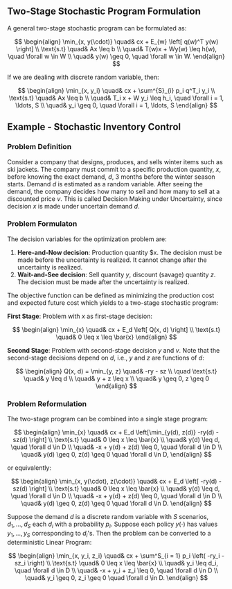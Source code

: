 ## Two-Stage Stochastic Program Formulation

A general two-stage stochastic program can be formulated as:

$$
\begin{align}
\min_{x, y(\cdot)} \quad& cx + E_{w} \left[ q(w)^T y(w) \right] \\ 
\text{s.t} \quad& Ax \leq b \\
\quad& T(w)x + Wy(w) \leq h(w), \quad \forall w \in W \\
\quad& y(w) \geq 0, \quad \forall w \in W.
\end{align}
$$

If we are dealing with discrete random variable, then:

$$
\begin{align}
\min_{x, y_i} \quad& cx + \sum^{S}_{i} p_i q^T_i y_i \\
\text{s.t} \quad& Ax \leq b \\
\quad& T_i x + W y_i \leq h_i, \quad \forall i = 1, \ldots, S \\
\quad& y_i \geq 0, \quad \forall i = 1, \ldots, S
\end{align}
$$

## Example - Stochastic Inventory Control

### Problem Definition

Consider a company that designs, produces, and sells winter items such as 
ski jackets. The company must commit to a specific production quantity, 
$x$, before knowing the exact demand, $d$, 3 months before the winter season
starts. Demand $d$ is estimated as a random variable. After seeing the demand, the company decides how many to sell and how many to sell at a discounted price $v$. This is called Decision Making under Uncertainty, since decision $x$ is made under uncertain demand $d$.

### Problem Formulaton

The decision variables for the optimization problem are:

1. **Here-and-Now decision**: Production quantity $x. The decision must be made before the uncertainty is realized. It cannot change after the uncertainty is realized.
2. **Wait-and-See decision**: Sell quantity $y$, discount (savage) quantity $z$. The decision must be made after the uncertainty is realized.

The objective function can be defined as minimizing the production cost and expected future cost which yields to a two-stage stochastic program:

**First Stage**: Problem with $x$ as first-stage decision:

$$
\begin{align}
\min_{x} \quad& cx + E_d \left[ Q(x, d) \right] \\
\text{s.t} \quad& 0 \leq x \leq \bar{x}
\end{align}
$$

**Second Stage**: Problem with second-stage decision $y$ and $v$. Note that
the second-stage decisions depend on $d$, i.e., $y$ and $z$ are functions of $d$:

$$
\begin{align}
Q(x, d) = \min_{y, z} \quad& -ry - sz \\ 
\quad \text{s.t} \quad& y \leq d \\
\quad& y + z \leq x \\
\quad& y \geq 0, z \geq 0
\end{align}
$$

### Problem Reformulation

The two-stage program can be combined into a single stage program:

$$
\begin{align}
\min_{x} \quad& cx + E_d \left[\min_{y(d), z(d)} -ry(d) - sz(d) \right] \\ 
\text{s.t} \quad& 0 \leq x \leq \bar{x} \\ 
\quad& y(d) \leq d, \quad \forall d \in D \\
\quad& -x + y(d) + z(d) \leq 0, \quad \forall d \in D \\
\quad& y(d) \geq 0, z(d) \geq 0 \quad \forall d \in D,
\end{align}
$$

or equivalently:

$$
\begin{align}
\min_{x, y(\cdot), z(\cdot)} \quad& cx + E_d \left[ -ry(d) - sz(d) \right] \\ 
\text{s.t} \quad& 0 \leq x \leq \bar{x} \\ 
\quad& y(d) \leq d, \quad \forall d \in D \\
\quad& -x + y(d) + z(d) \leq 0, \quad \forall d \in D \\
\quad& y(d) \geq 0, z(d) \geq 0 \quad \forall d \in D.
\end{align}
$$

Suppose the demand $d$ is a discrete random variable with $S$ scenarios, 
$d_1, \ldots, d_S$ each $d_i$ with a probability $p_i$. Suppose each policy 
$y(\cdot)$ has values $y_1, \ldots, y_S$ corresponding to $d_i$'s. Then 
the problem can be converted to a deterministic Linear Program:

$$
\begin{align}
\min_{x, y_i, z_i} \quad& cx + \sum^S_{i = 1} p_i \left( -ry_i - sz_i \right) \\ 
\text{s.t} \quad& 0 \leq x \leq \bar{x} \\ 
\quad& y_i \leq d_i, \quad \forall d \in D \\
\quad& -x + y_i + z_i \leq 0, \quad \forall d \in D \\
\quad& y_i \geq 0, z_i \geq 0 \quad \forall d \in D.
\end{align}
$$

<figure markdown>
</figure>